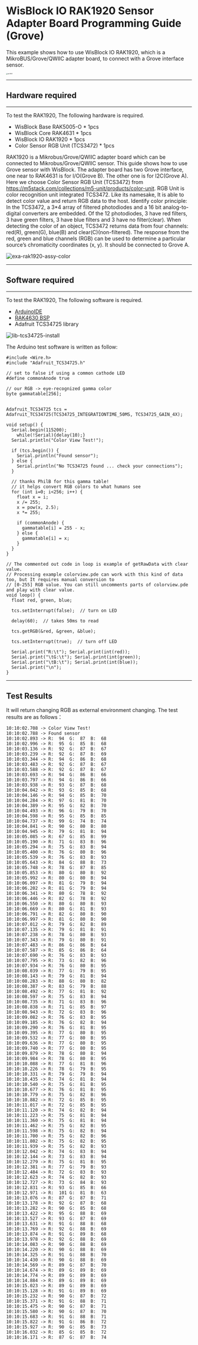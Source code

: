 # WisBlock IO RAK1920 Sensor Adapter Board Programming Guide (Grove)

This example shows how to use WisBlock IO RAK1920, which is a MikroBUS/Grove/QWIIC adapter board, to connect with a Grove interface sensor.

<img src="../../../assets/repo/rak1920.png" alt="rak1920" style="zoom:25%;" />

----
## Hardware required
----
To test the RAK1920, The following hardware is required.

- WisBlock Base RAK5005-O  *  1pcs
- WisBlock Core RAK4631  *  1pcs
- WisBlock IO RAK1920      *  1pcs
- Color Sensor RGB Unit (TCS3472)    *  1pcs

RAK1920 is a Mikrobus/Grove/QWIIC adapter board which can be connected to Mikrobus/Grove/QWIIC sensor. This guide shows how to use Grove sensor with WisBlock. The adapter board has two Grove interface, one near to RAK4631 is for I/O(Grove B). The other one is for I2C(Grove A). Here we choose Color Sensor RGB Unit (TCS3472) from https://m5stack.com/collections/m5-unit/products/color-unit. RGB Unit is color recognition unit integrated TCS3472. Like its namesake, It is able to detect color value and return RGB data to the host. Identify color principle: In the TCS3472, a 3*4 array of filtered photodiodes and a 16 bit analog-to-digital converters are embedded. Of the 12 photodiodes, 3 have red filters, 3 have green filters, 3 have blue filters and 3 have no filter(clear). When detecting the color of an object, TCS3472 returns data from four channels: red(R), green(G), blue(B) and clear(C)(non-filtered). The response from the red, green and blue channels (RGB) can be used to determine a particular source’s chromaticity coordinates (x, y). It should be connected to Grove A.

![exa-rak1920-assy-color](../../../assets/repo/exa-rak1920-assy-color.png)

----
## Software required
----
To test the RAK1920, The following software is required.

- [ArduinoIDE](https://www.arduino.cc/en/Main/Software)
- [RAK4630 BSP](https://github.com/RAKWireless/RAK-nRF52-Arduino)
- Adafruit TCS34725 library


![lib-tcs34725-install](../../../assets/Arduino/lib-tcs34725-install.png)

The Arduino test software is written as follow:

```
#include <Wire.h>
#include "Adafruit_TCS34725.h"

// set to false if using a common cathode LED
#define commonAnode true

// our RGB -> eye-recognized gamma color
byte gammatable[256];


Adafruit_TCS34725 tcs = Adafruit_TCS34725(TCS34725_INTEGRATIONTIME_50MS, TCS34725_GAIN_4X);

void setup() {
  Serial.begin(115200);
    while(!Serial){delay(10);}
  Serial.println("Color View Test!");

  if (tcs.begin()) {
    Serial.println("Found sensor");
  } else {
    Serial.println("No TCS34725 found ... check your connections");
  }

  // thanks PhilB for this gamma table!
  // it helps convert RGB colors to what humans see
  for (int i=0; i<256; i++) {
    float x = i;
    x /= 255;
    x = pow(x, 2.5);
    x *= 255;

    if (commonAnode) {
      gammatable[i] = 255 - x;
    } else {
      gammatable[i] = x;
    }
  }
}

// The commented out code in loop is example of getRawData with clear value.
// Processing example colorview.pde can work with this kind of data too, but It requires manual conversion to 
// [0-255] RGB value. You can still uncomments parts of colorview.pde and play with clear value.
void loop() {
  float red, green, blue;
  
  tcs.setInterrupt(false);  // turn on LED

  delay(60);  // takes 50ms to read

  tcs.getRGB(&red, &green, &blue);
  
  tcs.setInterrupt(true);  // turn off LED

  Serial.print("R:\t"); Serial.print(int(red)); 
  Serial.print("\tG:\t"); Serial.print(int(green)); 
  Serial.print("\tB:\t"); Serial.print(int(blue));
  Serial.print("\n");
}

```



----
## Test Results
It will return changing RGB as external environment changing. The test results are as follows：

```
10:10:02.708 -> Color View Test!
10:10:02.788 -> Found sensor
10:10:02.893 -> R:	94	G:	87	B:	68
10:10:02.996 -> R:	95	G:	85	B:	68
10:10:03.136 -> R:	92	G:	87	B:	67
10:10:03.239 -> R:	92	G:	87	B:	69
10:10:03.344 -> R:	94	G:	86	B:	68
10:10:03.483 -> R:	92	G:	87	B:	67
10:10:03.588 -> R:	92	G:	87	B:	67
10:10:03.693 -> R:	94	G:	86	B:	66
10:10:03.797 -> R:	94	G:	86	B:	66
10:10:03.938 -> R:	93	G:	87	B:	68
10:10:04.042 -> R:	93	G:	85	B:	68
10:10:04.146 -> R:	94	G:	85	B:	70
10:10:04.284 -> R:	97	G:	81	B:	70
10:10:04.389 -> R:	95	G:	82	B:	70
10:10:04.493 -> R:	96	G:	79	B:	70
10:10:04.598 -> R:	95	G:	85	B:	85
10:10:04.737 -> R:	99	G:	74	B:	74
10:10:04.841 -> R:	90	G:	80	B:	80
10:10:04.945 -> R:	79	G:	81	B:	94
10:10:05.085 -> R:	67	G:	85	B:	99
10:10:05.190 -> R:	71	G:	83	B:	96
10:10:05.294 -> R:	75	G:	83	B:	94
10:10:05.400 -> R:	76	G:	80	B:	96
10:10:05.539 -> R:	76	G:	83	B:	93
10:10:05.643 -> R:	84	G:	88	B:	73
10:10:05.748 -> R:	78	G:	87	B:	85
10:10:05.853 -> R:	80	G:	80	B:	92
10:10:05.992 -> R:	80	G:	80	B:	94
10:10:06.097 -> R:	81	G:	79	B:	94
10:10:06.202 -> R:	81	G:	79	B:	94
10:10:06.341 -> R:	80	G:	78	B:	92
10:10:06.446 -> R:	82	G:	78	B:	92
10:10:06.550 -> R:	80	G:	80	B:	93
10:10:06.669 -> R:	80	G:	81	B:	93
10:10:06.791 -> R:	82	G:	80	B:	90
10:10:06.997 -> R:	81	G:	80	B:	90
10:10:07.012 -> R:	79	G:	82	B:	89
10:10:07.135 -> R:	79	G:	81	B:	91
10:10:07.238 -> R:	78	G:	80	B:	93
10:10:07.343 -> R:	79	G:	80	B:	91
10:10:07.483 -> R:	86	G:	86	B:	64
10:10:07.587 -> R:	85	G:	86	B:	64
10:10:07.690 -> R:	76	G:	83	B:	93
10:10:07.795 -> R:	73	G:	82	B:	96
10:10:07.934 -> R:	76	G:	80	B:	95
10:10:08.039 -> R:	77	G:	79	B:	95
10:10:08.143 -> R:	79	G:	81	B:	94
10:10:08.283 -> R:	88	G:	80	B:	82
10:10:08.387 -> R:	83	G:	79	B:	88
10:10:08.492 -> R:	77	G:	81	B:	92
10:10:08.597 -> R:	75	G:	83	B:	94
10:10:08.735 -> R:	71	G:	83	B:	96
10:10:08.838 -> R:	71	G:	85	B:	97
10:10:08.943 -> R:	72	G:	83	B:	96
10:10:09.082 -> R:	76	G:	83	B:	95
10:10:09.185 -> R:	76	G:	82	B:	94
10:10:09.290 -> R:	76	G:	81	B:	95
10:10:09.395 -> R:	77	G:	80	B:	95
10:10:09.532 -> R:	77	G:	80	B:	95
10:10:09.636 -> R:	77	G:	80	B:	95
10:10:09.740 -> R:	77	G:	80	B:	95
10:10:09.879 -> R:	78	G:	80	B:	94
10:10:09.984 -> R:	78	G:	80	B:	95
10:10:10.088 -> R:	77	G:	81	B:	96
10:10:10.226 -> R:	78	G:	79	B:	95
10:10:10.331 -> R:	79	G:	79	B:	94
10:10:10.435 -> R:	74	G:	81	B:	94
10:10:10.540 -> R:	75	G:	81	B:	95
10:10:10.677 -> R:	76	G:	81	B:	95
10:10:10.779 -> R:	75	G:	82	B:	96
10:10:10.882 -> R:	72	G:	85	B:	95
10:10:11.017 -> R:	72	G:	85	B:	95
10:10:11.120 -> R:	74	G:	82	B:	94
10:10:11.223 -> R:	75	G:	81	B:	94
10:10:11.360 -> R:	75	G:	81	B:	94
10:10:11.462 -> R:	75	G:	82	B:	95
10:10:11.598 -> R:	75	G:	82	B:	94
10:10:11.700 -> R:	75	G:	82	B:	96
10:10:11.802 -> R:	75	G:	82	B:	95
10:10:11.939 -> R:	75	G:	82	B:	93
10:10:12.042 -> R:	74	G:	83	B:	94
10:10:12.144 -> R:	73	G:	83	B:	94
10:10:12.279 -> R:	75	G:	81	B:	95
10:10:12.381 -> R:	77	G:	79	B:	93
10:10:12.484 -> R:	72	G:	83	B:	93
10:10:12.623 -> R:	74	G:	82	B:	93
10:10:12.727 -> R:	73	G:	84	B:	93
10:10:12.831 -> R:	93	G:	85	B:	66
10:10:12.971 -> R:	101	G:	81	B:	63
10:10:13.076 -> R:	87	G:	87	B:	71
10:10:13.178 -> R:	92	G:	87	B:	68
10:10:13.282 -> R:	90	G:	85	B:	68
10:10:13.422 -> R:	95	G:	88	B:	69
10:10:13.527 -> R:	93	G:	87	B:	69
10:10:13.631 -> R:	91	G:	88	B:	68
10:10:13.769 -> R:	92	G:	88	B:	69
10:10:13.874 -> R:	91	G:	89	B:	68
10:10:13.978 -> R:	92	G:	88	B:	69
10:10:14.083 -> R:	90	G:	88	B:	69
10:10:14.220 -> R:	90	G:	88	B:	69
10:10:14.325 -> R:	91	G:	88	B:	70
10:10:14.430 -> R:	90	G:	88	B:	69
10:10:14.569 -> R:	89	G:	87	B:	70
10:10:14.674 -> R:	89	G:	89	B:	69
10:10:14.774 -> R:	89	G:	89	B:	69
10:10:14.884 -> R:	89	G:	89	B:	69
10:10:15.023 -> R:	89	G:	89	B:	69
10:10:15.128 -> R:	91	G:	89	B:	69
10:10:15.232 -> R:	90	G:	87	B:	72
10:10:15.371 -> R:	91	G:	88	B:	71
10:10:15.475 -> R:	90	G:	87	B:	71
10:10:15.580 -> R:	90	G:	87	B:	70
10:10:15.683 -> R:	91	G:	88	B:	71
10:10:15.822 -> R:	91	G:	86	B:	72
10:10:15.927 -> R:	90	G:	85	B:	73
10:10:16.032 -> R:	85	G:	85	B:	72
10:10:16.171 -> R:	87	G:	87	B:	74


```

